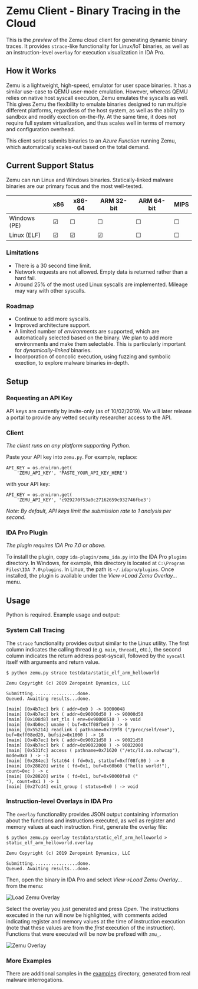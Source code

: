 # Zemu Client - Binary Tracing in the Cloud

This is the *preview* of the Zemu cloud client for generating dynamic binary traces. It provides `strace`-like functionality for Linux/IoT binaries, as well as an instruction-level `overlay` for execution visualization in IDA Pro.

## How it Works

Zemu is a lightweight, high-speed, emulator for user space binaries. It has a similar use-case to QEMU user-mode emulation. However, whereas QEMU relies on native host syscall execution, Zemu emulates the syscalls as well. This gives Zemu the flexibility to emulate binaries designed to run multiple different platforms, regardless of the host system, as well as the ability to sandbox and modify exection on-the-fly. At the same time, it does not require full system virtualization, and thus scales well in terms of memory and configuration overhead.

This client script submits binaries to an *Azure Function* running Zemu, which automatically scales-out based on the total demand.

## Current Support Status

Zemu can run Linux and Windows binaries. Statically-linked malware binaries are our primary focus and the most well-tested.

|         | x86     | x86-64  | ARM 32-bit | ARM 64-bit | MIPS |
|---|---|---|---|---|---|
| Windows (PE) | &#9745; | &#9744; | &#9744; | &#9744; | &#9744; |
| Linux (ELF)   | &#9745; | &#9745; | &#9745; | &#9744; | &#9744; |

### Limitations

* There is a 30 second time limit.
* Network requests are not allowed. Empty data is returned rather than a hard fail.
* Around 25% of the most used Linux syscalls are implemented. Mileage may vary with other syscalls.

### Roadmap

* Continue to add more syscalls.
* Improved architecture support.
* A limited number of *environments* are supported, which are automatically selected based on the binary. We plan to add more environments and make them selectable. This is particularly important for *dynamically-linked* binaries.
* Incorporation of concolic execution, using fuzzing and symbolic exection, to explore malware binaries in-depth.


## Setup

### Requesting an API Key

API keys are currently by invite-only (as of 10/02/2019). We will later release a portal to provide any vetted security researcher access to the API.

### Client

*The client runs on any platform supporting Python.*

Paste your API key into `zemu.py`. For example, replace:

```
API_KEY = os.environ.get(
    'ZEMU_API_KEY', 'PASTE_YOUR_API_KEY_HERE')
```

with your API key:

```
API_KEY = os.environ.get(
    'ZEMU_API_KEY', 'c929270f53a0c27162659c932746fbe3')
```

*Note: By default, API keys limit the submission rate to 1 analysis per second.*

### IDA Pro Plugin

*The plugin requires IDA Pro 7.0 or above.*

To install the plugin, copy `ida-plugin/zemu_ida.py` into the IDA Pro `plugins` directory. In Windows, for example, this directory is located at `C:\Program Files\IDA 7.0\plugins`. In Linux, the path is `~/.idapro/plugins`. Once installed, the plugin is available under the *View->Load Zemu Overlay...* menu.

## Usage

Python is required. Example usage and output:

### System Call Tracing

The `strace` functionality provides output similar to the Linux utility. The first column indicates the calling thread (e.g. `main`, `thread1`, etc.), the second column indicates the return address post-syscall, followed by the `syscall` itself with arguments and return value.

```
$ python zemu.py strace testdata/static_elf_arm_helloworld

Zemu Copyright (c) 2019 Zeropoint Dynamics, LLC

Submitting.................done.
Queued. Awaiting results...done.

[main] [0x4b7ec] brk ( addr=0x0 ) -> 90000048
[main] [0x4b7ec] brk ( addr=0x90000d50 ) -> 90000d50
[main] [0x108d8] set_tls ( env=0x90000510 ) -> void
[main] [0x4b0ec] uname ( buf=0xff08fbe0 ) -> 0
[main] [0x55214] readlink ( pathname=0x719f8 ("/proc/self/exe"), buf=0xff08ed20, bufsiz=0x1000 ) -> 18
[main] [0x4b7ec] brk ( addr=0x90021d50 ) -> 90021d50
[main] [0x4b7ec] brk ( addr=0x90022000 ) -> 90022000
[main] [0x531fc] access ( pathname=0x71620 ("/etc/ld.so.nohwcap"), mode=0x0 ) -> -1
[main] [0x284ec] fstat64 ( fd=0x1, statbuf=0xff08fc80 ) -> 0
[main] [0x28820] write ( fd=0x1, buf=0x60b60 ("hello world!"), count=0xc ) -> c
[main] [0x28820] write ( fd=0x1, buf=0x90000fa8 ("
"), count=0x1 ) -> 1
[main] [0x27cd4] exit_group ( status=0x0 ) -> void
```

### Instruction-level Overlays in IDA Pro

The `overlay` functionality provides JSON output containing information about the functions and instructions executed, as well as register and memory values at each instruction. First, generate the overlay file:

```
$ python zemu.py overlay testdata/static_elf_arm_helloworld > static_elf_arm_helloworld.overlay

Zemu Copyright (c) 2019 Zeropoint Dynamics, LLC

Submitting.................done.
Queued. Awaiting results...done.
```

Then, open the binary in IDA Pro and select *View->Load Zemu Overlay...* from the menu:

![Load Zemu Overlay](https://github.com/zeropointdynamics/zemu-client/raw/master/images/ida-plugin-load-overlay.png)

Select the overlay you just generated and press *Open*. The instructions executed in the run will now be highlighted, with comments added indicating register and memory values at the time of instruction execution (note that these values are from the *first* execution of the instruction). Functions that were executed will be now be prefixed with `zmu_`.

![Zemu Overlay](https://github.com/zeropointdynamics/zemu-client/raw/master/images/ida-plugin-overlay.png)


### More Examples

There are additional samples in the [examples](https://github.com/zeropointdynamics/zemu-client/tree/master/examples) directory, generated from real malware interrogations.
